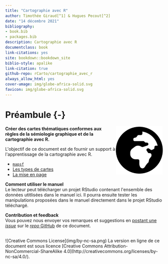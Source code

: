 ```yaml
--- 
title: "Cartographie avec R"
author: Timothée Giraud[^1] & Hugues Pecout[^2]
date: "14 décembre 2021"
bibliography:
- book.bib
- packages.bib
description: Cartographie avec R
documentclass: book
link-citations: yes
site: bookdown::bookdown_site
biblio-style: apalike
link-citation: true
github-repo: rCarto/cartographie_avec_r
always_allow_html: yes
cover-umage: img/globe-africa-solid.svg
favicon: img/globe-africa-solid.svg
---
```


# Préambule {-}


<div style="float: right"><img src="img/globe-africa-solid.svg" width="150px" padding="1em"/></div>

**Créer des cartes thématiques conformes aux règles de la sémiologie graphique et de la cartographie avec R.** 

L'objectif de ce document est de fournir un support à l'apprentissage de la cartographie avec R. 

- [`mapsf`](#chapitre1)
- [Les types de cartes](#chapitre2)
- [La mise en page](#chapitre3)


**Comment utiliser le manuel**  
Le lecteur peut télécharger un projet RStudio contenant l'ensemble des données utitlisées dans le manuel ici. 
Il pourra ensuite tester les manipulations proposées dans le manuel directement dans le projet RStudio téléchargé.  


**Contribution et feedback**  
Vous pouvez nous envoyer vos remarques et suggestions en [postant une *issue*](https://github.com/rCarto/cartographie_avec_r/issues) sur le [*repo* GitHub](https://github.com/rCarto/cartographie_avec_r) de ce document. 



</br>
![Creative Commons License](img/by-nc-sa.png)  
La version en ligne de ce document est sous licence [Creative Commons Attribution-NonCommercial-ShareAlike 4.0](http://creativecommons.org/licenses/by-nc-sa/4.0/). 



[^1]: UMS RIATE, CNRS, Université de Paris, F-75013 Paris, France
[^2]: FR CIST, CNRS, F-75013 Paris, France
